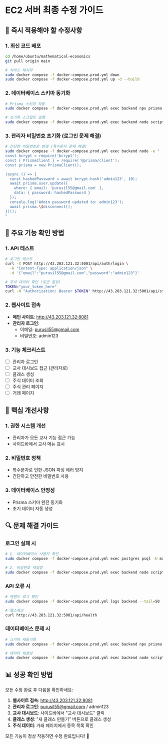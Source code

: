# EC2 서버 최종 수정 가이드

## 🚀 즉시 적용해야 할 수정사항

### 1. 최신 코드 배포
```bash
cd /home/ubuntu/mathematical-economics
git pull origin main

# 서비스 재시작
sudo docker compose -f docker-compose.prod.yml down
sudo docker compose -f docker-compose.prod.yml up -d --build
```

### 2. 데이터베이스 스키마 동기화
```bash
# Prisma 스키마 적용
sudo docker compose -f docker-compose.prod.yml exec backend npx prisma db push --accept-data-loss

# 초기화 스크립트 실행
sudo docker compose -f docker-compose.prod.yml exec backend node scripts/initialize.js
```

### 3. 관리자 비밀번호 초기화 (로그인 문제 해결)
```bash
# 간단한 비밀번호로 변경 (특수문자 문제 해결)
sudo docker compose -f docker-compose.prod.yml exec backend node -e "
const bcrypt = require('bcrypt');
const { PrismaClient } = require('@prisma/client');
const prisma = new PrismaClient();

(async () => {
  const hashedPassword = await bcrypt.hash('admin123', 10);
  await prisma.user.update({
    where: { email: 'purusil55@gmail.com' },
    data: { password: hashedPassword }
  });
  console.log('Admin password updated to: admin123');
  await prisma.\$disconnect();
})();
"
```

## 🔧 주요 기능 확인 방법

### 1. API 테스트
```bash
# 로그인 테스트
curl -X POST http://43.203.121.32:5001/api/auth/login \
  -H "Content-Type: application/json" \
  -d '{"email":"purusil55@gmail.com","password":"admin123"}'

# 주식 데이터 확인 (토큰 필요)
TOKEN="your_token_here"
curl -H "Authorization: Bearer $TOKEN" http://43.203.121.32:5001/api/stocks
```

### 2. 웹사이트 접속
- **메인 사이트**: http://43.203.121.32:8081
- **관리자 로그인**: 
  - 이메일: purusil55@gmail.com
  - 비밀번호: admin123

### 3. 기능 체크리스트
- [ ] 관리자 로그인
- [ ] 교사 대시보드 접근 (관리자로)
- [ ] 클래스 생성
- [ ] 주식 데이터 조회
- [ ] 주식 관리 페이지
- [ ] 거래 페이지

## 🎯 핵심 개선사항

### 1. 권한 시스템 개선
- 관리자가 모든 교사 기능 접근 가능
- 사이드바에서 교사 메뉴 표시

### 2. 비밀번호 정책
- 특수문자로 인한 JSON 파싱 에러 방지
- 간단하고 안전한 비밀번호 사용

### 3. 데이터베이스 안정성
- Prisma 스키마 완전 동기화
- 초기 데이터 자동 생성

## 🔍 문제 해결 가이드

### 로그인 실패 시
```bash
# 1. 데이터베이스 사용자 확인
sudo docker compose -f docker-compose.prod.yml exec postgres psql -U matheconomy -d economic_math_stock_db -c "SELECT email, role FROM \"User\";"

# 2. 비밀번호 재설정
sudo docker compose -f docker-compose.prod.yml exec backend node scripts/initialize.js
```

### API 오류 시
```bash
# 백엔드 로그 확인
sudo docker compose -f docker-compose.prod.yml logs backend --tail=50

# 헬스체크
curl http://43.203.121.32:5001/api/health
```

### 데이터베이스 문제 시
```bash
# 스키마 재동기화
sudo docker compose -f docker-compose.prod.yml exec backend npx prisma db push --accept-data-loss

# 데이터 재생성
sudo docker compose -f docker-compose.prod.yml exec backend node scripts/initialize.js
```

## 📊 성공 확인 방법

모든 수정 완료 후 다음을 확인하세요:

1. **웹사이트 접속**: http://43.203.121.32:8081
2. **관리자 로그인**: purusil55@gmail.com / admin123
3. **교사 대시보드**: 사이드바에서 "교사 대시보드" 클릭
4. **클래스 생성**: "새 클래스 만들기" 버튼으로 클래스 생성
5. **주식 데이터**: 거래 페이지에서 종목 목록 확인

모든 기능이 정상 작동하면 수정 완료입니다! 🎉